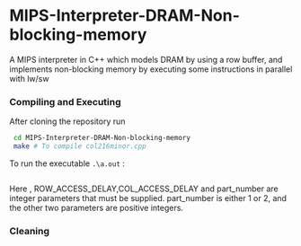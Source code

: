 # MIPS-Interpreter-DRAM-Non-blocking-memory
A MIPS interpreter in C++ which models DRAM by using a row buffer, and implements non-blocking memory by executing some instructions in parallel with lw/sw

### Compiling and Executing

After cloning the repository run 

```bash
 cd MIPS-Interpreter-DRAM-Non-blocking-memory
 make # To compile col216minor.cpp
 ```
 To run the executable  ```.\a.out``` :
 
 ```.\a.out in.txt ROW_ACCESS_DELAY COL_ACCESS_DELAY part_number
 ```
 Here , ROW_ACCESS_DELAY,COL_ACCESS_DELAY and part_number are integer parameters that must be supplied. part_number is either 1 or 2, and the other two parameters are positive integers.

### Cleaning
```make clean #this removes the executable ./a.out from the directory
```
    
